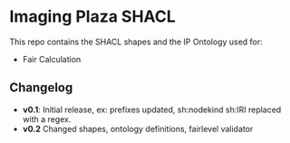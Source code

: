 # Imaging Plaza SHACL

This repo contains the SHACL shapes and the IP Ontology used for: 

- Fair Calculation


## Changelog

- **v0.1**: Initial release, ex: prefixes updated, sh:nodekind sh:IRI replaced with a regex.
- **v0.2** Changed shapes, ontology definitions, fairlevel validator

